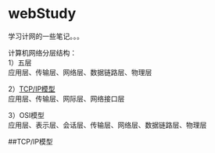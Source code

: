 # webStudy
学习计网的一些笔记。。。

计算机网络分层结构：  
1）五层  
   应用层、传输层、网络层、数据链路层、物理层  
   
2）[TCP/IP模型](#tcp-ip模型)  
   应用层、传输层、网际层、网络接口层  
   
3）OSI模型  
   应用层、表示层、会话层、传输层、网络层、数据链路层、物理层  
   
##TCP/IP模型

